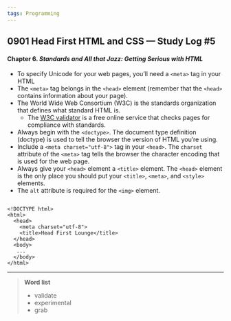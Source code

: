 ```yaml
---
tags: Programming
---
```


## 0901 Head First HTML and CSS — Study Log #5

#### Chapter 6. *Standards and All that Jazz: Getting Serious with HTML*

- To specify Unicode for your web pages, you’ll need a `<meta>` tag in your HTML
- The `<meta>` tag belongs in the `<head>` element (remember that the `<head>` contains information about your page).
- The World Wide Web Consortium (W3C) is the standards organization that defines what standard HTML is.
  - The [W3C validator](http://validator.w3.org) is a free online service that checks pages for compliance with standards.
- Always begin with the `<doctype>`. The document type definition (doctype) is used to tell the browser the version of HTML you’re using.
- Include a `<meta charset="utf-8">` tag in your `<head>`. The `charset` attribute of the `<meta>` tag tells the browser the character encoding that is used for the web page.
- Always give your `<head>` element a `<title>` element. The `<head>` element is the only place you should put your `<title>`, `<meta>`, and `<style>` elements.
- The `alt` attribute is required for the `<img>` element.

```

<!DOCTYPE html>
<html>
  <head>
    <meta charset="utf-8">
    <title>Head First Lounge</title>
  </head>
  <body>
   ...
  </body>
</html>

```

---
>**Word list**
>- validate
>- experimental
>- grab
